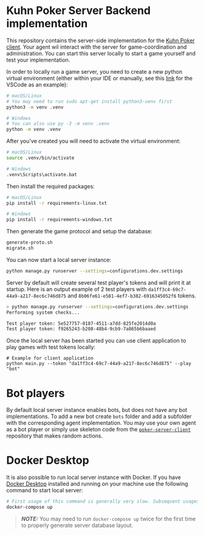 # Kuhn Poker Server Backend implementation

This repository contains the server-side implementation for the [Kuhn Poker client](https://github.com/tue-5ARA0-2021-Q3/poker-server-client). Your agent wil interact with the server for game-coordination and administration. You can start this server locally to start a game yourself and test your implementation. 

In order to locally run a game server, you need to create a new python virtual environment (either within your IDE or manually, see this [link](https://code.visualstudio.com/docs/python/environments#_create-a-virtual-environment) for the VSCode as an example):

```bash
# macOS/Linux
# You may need to run sudo apt-get install python3-venv first
python3 -m venv .venv

# Windows
# You can also use py -3 -m venv .venv
python -m venv .venv
```


After you've created you will need to activate the virtual environment:
```bash
# macOS/Linux
source .venv/bin/activate

# Windows
.venv\Scripts\activate.bat
```

Then install the required packages:

```bash
# macOS/Linux
pip install -r requirements-linux.txt

# Windows
pip install -r requirements-windows.txt
```

Then generate the game protocol and setup the database: 

```bash
generate-proto.sh
migrate.sh
```

You can now start a local server instance:

```bash
python manage.py runserver --settings=configurations.dev.settings
```

Server by default will create several test player's tokens and will print it at startup. 
Here is an output example of 2 test players with `da1ff3c4-69c7-44a9-a217-8ec6c746d875` and 
`8b06fe61-e581-4ef7-b382-6916345052f6` tokens.

```bash
> python manage.py runserver --settings=configurations.dev.settings
Performing system checks...

Test player token: 5e527757-0187-4511-a7dd-825fe2014d0a
Test player token: f9265243-b208-48b4-9cb9-7a865b6baaed
```

Once the local server has been started you can use client application to play games with test tokens locally:

```
# Example for client application
python main.py --token "da1ff3c4-69c7-44a9-a217-8ec6c746d875" --play "bot"
```

# Bot players

By default local server instance enables bots, but does not have any bot implementations. To add a new bot create `bots` folder and add a subfolder with the corresponding agent implementation. You may use your own agent as a bot player or simply use skeleton code from the [`poker-server-client`](https://github.com/tue-5ARA0-2021-Q3/poker-server-client) repository that makes random actions.

# Docker Desktop

It is also possible to run local server instance with Docker. If you have [Docker Desktop](https://www.docker.com/products/docker-desktop) installed and running on your machine use the following command to start local server:

```bash
# First usage of this command is generally very slow. Subsequent usages will execute faster and will reuse cached docker image
docker-compose up
```

> **_NOTE:_** You may need to run `docker-compose up` twice for the first time to properly generate server database layout.
  